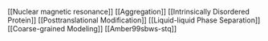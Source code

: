 [[Nuclear magnetic resonance]]
[[Aggregation]]
[[Intrinsically Disordered Protein]]
[[Posttranslational Modification]]
[[Liquid-liquid Phase Separation]]
[[Coarse-grained Modeling]]
[[Amber99sbws-stq]]
